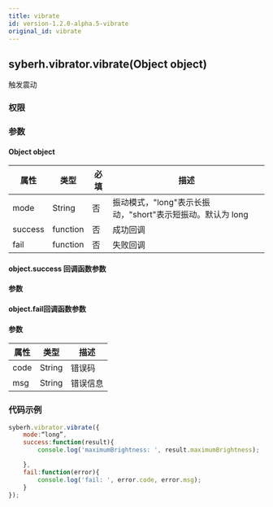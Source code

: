 ```yaml
---
title: vibrate
id: version-1.2.0-alpha.5-vibrate
original_id: vibrate
---
```


## syberh.vibrator.vibrate(Object object)

触发震动

### 权限


### 参数

#### Object object

| 属性    | 类型     | 必填 | 描述                |
| ------- | -------- | -------- | ------------|
| mode    | String   | 否       | 振动模式，"long"表示长振动，"short"表示短振动。默认为 long     |
| success | function | 否       | 成功回调      |
| fail    | function | 否       | 失败回调      |


#### object.success 回调函数参数
#### 参数


#### object.fail回调函数参数
#### 参数
| 属性 | 类型   | 描述     |
| ---- | ------ | -------- |
| code | String | 错误码   |
| msg  | String | 错误信息 |


### 代码示例
```js
syberh.vibrator.vibrate({
    mode:“long”,
	success:function(result){
        console.log('maximumBrightness: ', result.maximumBrightness);

    },
    fail:function(error){
        console.log('fail: ', error.code, error.msg);
    }
});
```
